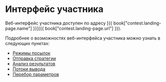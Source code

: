 # Интерфейс участника

Веб-интерфейс участника доступен по адресу [{{ book["contest.landing-page.name"] }}]({{ book["contest.landing-page.url"] }}).

Подробнее о возможностях веб-интерфейса участника можно узнать в следующих пунктах:
  - [Режимы посылок](modes.md)  
  - [Отправка стратегии](sending.md)
  - [Анализ результатов](results.md)
  - [Потоки вывода](output.md)
  - [Перебор параметров](params.md)
